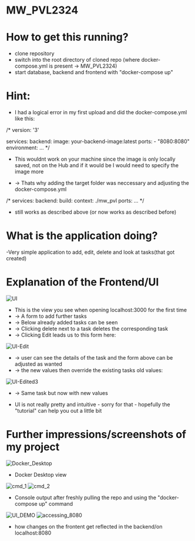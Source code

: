 # MW_PVL2324
# How to get this running?
- clone repository 
- switch into the root directory of cloned repo (where docker-compose.yml is present -> MW_PVL2324)
- start database, backend and frontend with "docker-compose up"

# Hint: 
- I had a logical error in my first upload and did the docker-compose.yml like this:
  
/*
version: '3'

services:
  backend:
    image: your-backend-image:latest
    ports:
      - "8080:8080"
    environment:
    ...
*/
- This wouldnt work on your machine since the image is only locally saved, not on the Hub and if it would be I would need to specify the image more

- -> Thats why adding the target folder was neccessary and adjusting the docker-compose.yml
  
/*
services:
  backend:
    build:
      context: ./mw_pvl
    ports:
...
*/
- still works as described above (or now works as described before)

    
# What is the application doing?
-Very simple application to add, edit, delete and look at tasks(that got created) 

# Explanation of the Frontend/UI
![UI](https://github.com/DejanHFT/MW_PVL2324/assets/133747317/15f007e1-b9eb-41e8-9b51-bdbbed42a37b)
- This is the view you see when opening localhost:3000 for the first time
- -> A form to add further tasks
- -> Below already added tasks can be seen 
- -> Clicking delete next to a task deletes the corresponding task
- -> Clicking Edit leads us to this form here:
  
![UI-Edit](https://github.com/DejanHFT/MW_PVL2324/assets/133747317/006a16b8-b9ff-4dfb-b451-dac3dece4977)
- -> user can see the details of the task and the form above can be adjusted as wanted
- -> the new values then override the existing tasks old values:
  
![UI-Edited3](https://github.com/DejanHFT/MW_PVL2324/assets/133747317/929658d0-128b-4927-87d9-79fbb94e0af6)

- -> Same task but now with new values 

- UI is not really pretty and intuitive - sorry for that - hopefully the "tutorial" can help you out a little bit

# Further impressions/screenshots of my project 
![Docker_Desktop](https://github.com/DejanHFT/MW_PVL2324/assets/133747317/3b1ed5f6-18d7-47f8-9ec0-802ac3c8fc65)
- Docker Desktop view

![cmd_1](https://github.com/DejanHFT/MW_PVL2324/assets/133747317/ac9b3cc1-2f89-4d12-8ab9-2c963f021e93)
![cmd_2](https://github.com/DejanHFT/MW_PVL2324/assets/133747317/4bb8aaa1-f78d-4e04-861d-5915c494f2bf)
- Console output after freshly pulling the repo and using the "docker-compose up" command

![UI_DEMO](https://github.com/DejanHFT/MW_PVL2324/assets/133747317/f51da13d-a441-4f52-8e97-72fe5d2c6f97)
![accessing_8080](https://github.com/DejanHFT/MW_PVL2324/assets/133747317/4f4dc980-dd1b-4b3b-b048-c56e790e2ff9)
- how changes on the frontent get reflected in the backend/on localhost:8080
